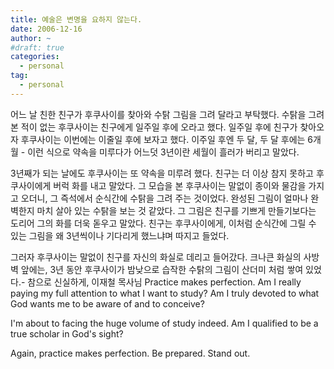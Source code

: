 ```yaml
---
title: 예술은 변명을 요하지 않는다.
date: 2006-12-16
author: ~
#draft: true
categories:
  - personal
tag:
  - personal
---
```




어느 날 친한 친구가 후쿠사이를 찾아와 수탉 그림을 그려 달라고 부탁했다. 수탉을 그려본 적이 없는 후쿠사이는 친구에게 일주일 후에 오라고 했다. 일주일 후에 친구가 찾아오자 후쿠사이는 이번에는 이줄일 후에 보자고 했다. 이주일 후엔 두 달, 두 달 후에는 6개월 - 이런 식으로 약속을 미루다가 어느덧 3년이란 세월이 흘러가 버리고 말았다.

3년째가 되는 날에도 후쿠사이는 또 약속을 미루려 했다. 친구는 더 이상 참지 못하고 후쿠사이에게 버럭 화를 내고 말았다. 그 모습을 본 후쿠사이는 말없이 종이와 물감을 가지고 오더니, 그 즉석에서 순식간에 수탉을 그려 주는 것이었다. 완성된 그림이 얼마나 완벽한지 마치 살아 있는 수탉을 보는 것 같았다. 그 그림은 친구를 기쁘게 만들기보다는 도리어 그의 화를 더욱 돋우고 말았다. 친구는 후쿠사이에게, 이처럼 순식간에 그릴 수 있는 그림을 왜 3년씩이나 기다리게 했느냐며 따지고 들었다.

그러자 후쿠사이는 말없이 친구를 자신의 화실로 데리고 들어갔다. 크나큰 화실의 사방 벽 앞에는, 3년 동안 후쿠사이가 밤낮으로 습작한 수탉의 그림이 산더미 처럼 쌓여 있었다.- 참으로 신실하게, 이재철 목사님
Practice makes perfection. Am I really paying my full attention to what I want to study? Am I truly devoted to what God wants me to be aware of and to conceive?

I'm about to facing the huge volume of study indeed. Am I qualified to be a true scholar in God's sight?

Again,
practice makes perfection.
Be prepared. Stand out.



 






